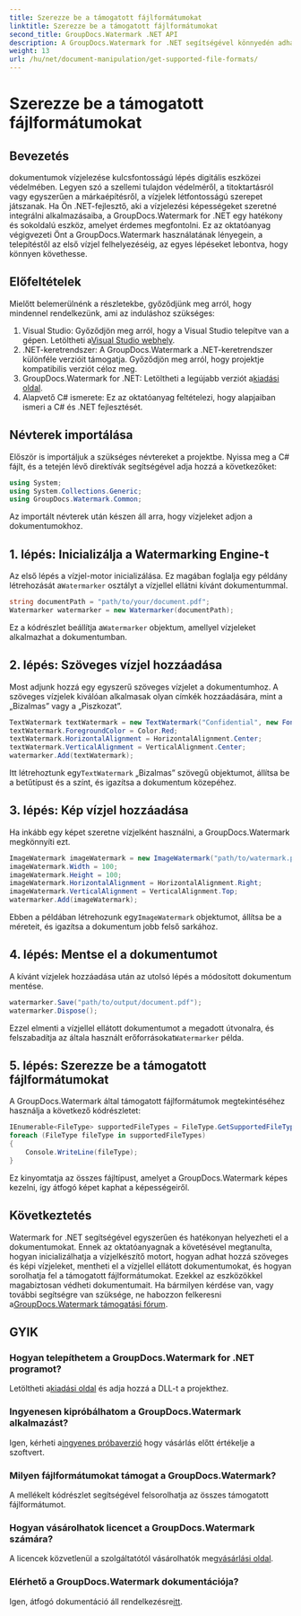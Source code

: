```yaml
---
title: Szerezze be a támogatott fájlformátumokat
linktitle: Szerezze be a támogatott fájlformátumokat
second_title: GroupDocs.Watermark .NET API
description: A GroupDocs.Watermark for .NET segítségével könnyedén adhat hozzá vízjeleket dokumentumaihoz. Kövesse átfogó, lépésenkénti útmutatónkat digitális eszközei védelméhez.
weight: 13
url: /hu/net/document-manipulation/get-supported-file-formats/
---
```


# Szerezze be a támogatott fájlformátumokat

## Bevezetés
dokumentumok vízjelezése kulcsfontosságú lépés digitális eszközei védelmében. Legyen szó a szellemi tulajdon védelméről, a titoktartásról vagy egyszerűen a márkaépítésről, a vízjelek létfontosságú szerepet játszanak. Ha Ön .NET-fejlesztő, aki a vízjelezési képességeket szeretné integrálni alkalmazásaiba, a GroupDocs.Watermark for .NET egy hatékony és sokoldalú eszköz, amelyet érdemes megfontolni. Ez az oktatóanyag végigvezeti Önt a GroupDocs.Watermark használatának lényegein, a telepítéstől az első vízjel felhelyezéséig, az egyes lépéseket lebontva, hogy könnyen követhesse.
## Előfeltételek
Mielőtt belemerülnénk a részletekbe, győződjünk meg arról, hogy mindennel rendelkezünk, ami az induláshoz szükséges:
1.  Visual Studio: Győződjön meg arról, hogy a Visual Studio telepítve van a gépen. Letöltheti a[Visual Studio webhely](https://visualstudio.microsoft.com/).
2. .NET-keretrendszer: A GroupDocs.Watermark a .NET-keretrendszer különféle verzióit támogatja. Győződjön meg arról, hogy projektje kompatibilis verziót céloz meg.
3. GroupDocs.Watermark for .NET: Letöltheti a legújabb verziót a[kiadási oldal](https://releases.groupdocs.com/Watermark/net/).
4. Alapvető C# ismerete: Ez az oktatóanyag feltételezi, hogy alapjaiban ismeri a C# és .NET fejlesztését.
## Névterek importálása
Először is importáljuk a szükséges névtereket a projektbe. Nyissa meg a C# fájlt, és a tetején lévő direktívák segítségével adja hozzá a következőket:
```csharp
using System;
using System.Collections.Generic;
using GroupDocs.Watermark.Common;
```
Az importált névterek után készen áll arra, hogy vízjeleket adjon a dokumentumokhoz.

## 1. lépés: Inicializálja a Watermarking Engine-t
 Az első lépés a vízjel-motor inicializálása. Ez magában foglalja egy példány létrehozását a`Watermarker` osztályt a vízjellel ellátni kívánt dokumentummal.
```csharp
string documentPath = "path/to/your/document.pdf";
Watermarker watermarker = new Watermarker(documentPath);
```
 Ez a kódrészlet beállítja a`Watermarker` objektum, amellyel vízjeleket alkalmazhat a dokumentumban.
## 2. lépés: Szöveges vízjel hozzáadása
Most adjunk hozzá egy egyszerű szöveges vízjelet a dokumentumhoz. A szöveges vízjelek kiválóan alkalmasak olyan címkék hozzáadására, mint a „Bizalmas” vagy a „Piszkozat”.
```csharp
TextWatermark textWatermark = new TextWatermark("Confidential", new Font("Arial", 36));
textWatermark.ForegroundColor = Color.Red;
textWatermark.HorizontalAlignment = HorizontalAlignment.Center;
textWatermark.VerticalAlignment = VerticalAlignment.Center;
watermarker.Add(textWatermark);
```
 Itt létrehoztunk egy`TextWatermark` „Bizalmas” szövegű objektumot, állítsa be a betűtípust és a színt, és igazítsa a dokumentum közepéhez.
## 3. lépés: Kép vízjel hozzáadása
Ha inkább egy képet szeretne vízjelként használni, a GroupDocs.Watermark megkönnyíti ezt.
```csharp
ImageWatermark imageWatermark = new ImageWatermark("path/to/watermark.png");
imageWatermark.Width = 100;
imageWatermark.Height = 100;
imageWatermark.HorizontalAlignment = HorizontalAlignment.Right;
imageWatermark.VerticalAlignment = VerticalAlignment.Top;
watermarker.Add(imageWatermark);
```
 Ebben a példában létrehozunk egy`ImageWatermark` objektumot, állítsa be a méreteit, és igazítsa a dokumentum jobb felső sarkához.
## 4. lépés: Mentse el a dokumentumot
A kívánt vízjelek hozzáadása után az utolsó lépés a módosított dokumentum mentése.
```csharp
watermarker.Save("path/to/output/document.pdf");
watermarker.Dispose();
```
 Ezzel elmenti a vízjellel ellátott dokumentumot a megadott útvonalra, és felszabadítja az általa használt erőforrásokat`Watermarker` példa.
## 5. lépés: Szerezze be a támogatott fájlformátumokat
A GroupDocs.Watermark által támogatott fájlformátumok megtekintéséhez használja a következő kódrészletet:
```csharp
IEnumerable<FileType> supportedFileTypes = FileType.GetSupportedFileTypes();
foreach (FileType fileType in supportedFileTypes)
{
    Console.WriteLine(fileType);
}
```
Ez kinyomtatja az összes fájltípust, amelyet a GroupDocs.Watermark képes kezelni, így átfogó képet kaphat a képességeiről.
## Következtetés
Watermark for .NET segítségével egyszerűen és hatékonyan helyezheti el a dokumentumokat. Ennek az oktatóanyagnak a követésével megtanulta, hogyan inicializálhatja a vízjelkészítő motort, hogyan adhat hozzá szöveges és képi vízjeleket, mentheti el a vízjellel ellátott dokumentumokat, és hogyan sorolhatja fel a támogatott fájlformátumokat. Ezekkel az eszközökkel magabiztosan védheti dokumentumait.
 Ha bármilyen kérdése van, vagy további segítségre van szüksége, ne habozzon felkeresni a[GroupDocs.Watermark támogatási fórum](https://forum.groupdocs.com/c/watermark/19).
## GYIK
### Hogyan telepíthetem a GroupDocs.Watermark for .NET programot?
 Letöltheti a[kiadási oldal](https://releases.groupdocs.com/Watermark/net/) és adja hozzá a DLL-t a projekthez.
### Ingyenesen kipróbálhatom a GroupDocs.Watermark alkalmazást?
 Igen, kérheti a[ingyenes próbaverzió](https://releases.groupdocs.com/) hogy vásárlás előtt értékelje a szoftvert.
### Milyen fájlformátumokat támogat a GroupDocs.Watermark?
A mellékelt kódrészlet segítségével felsorolhatja az összes támogatott fájlformátumot.
### Hogyan vásárolhatok licencet a GroupDocs.Watermark számára?
 A licencek közvetlenül a szolgáltatótól vásárolhatók meg[vásárlási oldal](https://purchase.groupdocs.com/buy).
### Elérhető a GroupDocs.Watermark dokumentációja?
 Igen, átfogó dokumentáció áll rendelkezésre[itt](https://tutorials.groupdocs.com/Watermark/net/).